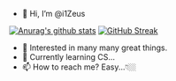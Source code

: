 - 👋 Hi, I’m @i1Zeus

[![Anurag's github stats](https://github-readme-stats.vercel.app/api?username=i1Zeus&theme=onedark_duo&date_format=%5BY.%5Dn.j)](https://github.com/anuraghazra/github-readme-stats)
[![GitHub Streak](http://github-readme-streak-stats.herokuapp.com?user=i1Zeus&theme=onedark_duo&date_format=%5BY.%5Dn.j)](https://git.io/streak-stats)

- 👀 Interested in many many great things. 
- 🌱 Currently learning CS...
- 📫 How to reach me? Easy...👇🏼

